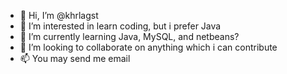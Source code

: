- 👋 Hi, I’m @khrlagst
- 👀 I’m interested in learn coding, but i prefer Java
- 🌱 I’m currently learning Java, MySQL, and netbeans?
- 💞️ I’m looking to collaborate on anything which i can contribute
- 📫 You may send me email

<!---
khrlagst/khrlagst is a ✨ special ✨ repository because its `README.md` (this file) appears on your GitHub profile.
You can click the Preview link to take a look at your changes.
--->
